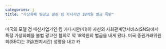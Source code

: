 ```yaml
---
categories: j
title: "가상화폐 뒷광고 걸린 킴 카다시안 18억원 벌금 폭탄"
---
```

미국의 모델 겸 패션사업가인 킴 카다시안(41)이 자신의 사회관계망서비스(SNS)에서 특정 가상화폐를 불법 광고한 혐의로 약 18억원의 벌금을 내게 됐다. 미국 증권거래위원회(SEC)는 3일(현지시간) 성명을 내고 카